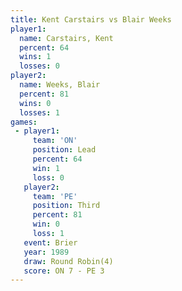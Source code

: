 ```yaml
---
title: Kent Carstairs vs Blair Weeks
player1:               
  name: Carstairs, Kent
  percent: 64          
  wins: 1              
  losses: 0            
player2:               
  name: Weeks, Blair   
  percent: 81          
  wins: 0              
  losses: 1            
games:
 - player1:        
     team: 'ON'    
     position: Lead
     percent: 64   
     win: 1        
     loss: 0       
   player2:         
     team: 'PE'     
     position: Third
     percent: 81    
     win: 0         
     loss: 1        
   event: Brier        
   year: 1989          
   draw: Round Robin(4)
   score: ON 7 - PE 3  
---
```

